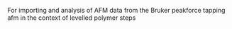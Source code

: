 For importing and analysis of AFM data from the Bruker peakforce tapping afm in the context of levelled polymer steps
